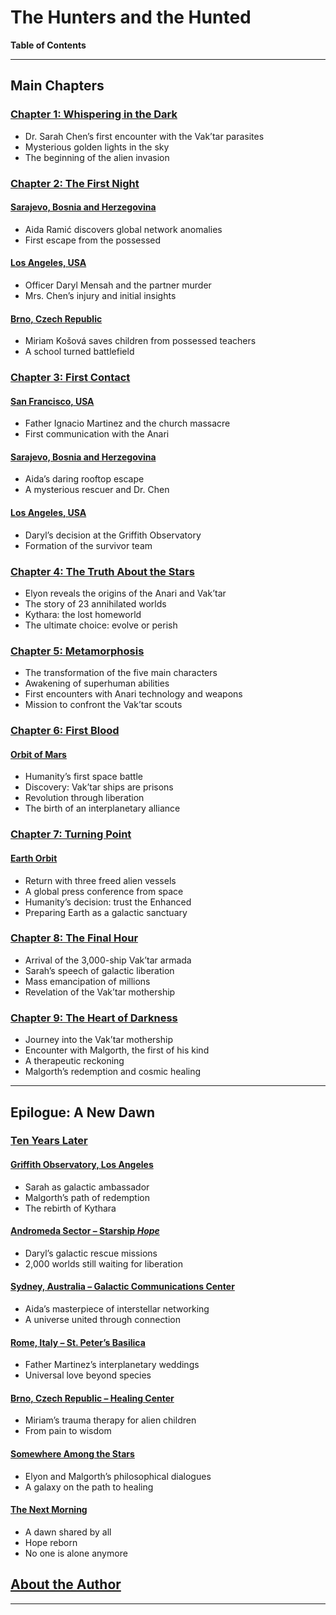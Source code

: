 # The Hunters and the Hunted

**Table of Contents**

---

## Main Chapters

### [Chapter 1: Whispering in the Dark](#chapter-1)

- Dr. Sarah Chen’s first encounter with the Vak’tar parasites  
- Mysterious golden lights in the sky  
- The beginning of the alien invasion  

### [Chapter 2: The First Night](#chapter-2)

#### [Sarajevo, Bosnia and Herzegovina](#-sarajevo-1)

- Aida Ramić discovers global network anomalies  
- First escape from the possessed  

#### [Los Angeles, USA](#-los-angeles-1)

- Officer Daryl Mensah and the partner murder  
- Mrs. Chen’s injury and initial insights  

#### [Brno, Czech Republic](#-brno-1)

- Miriam Košová saves children from possessed teachers  
- A school turned battlefield  

### [Chapter 3: First Contact](#chapter-3)

#### [San Francisco, USA](#-san-francisco-1)

- Father Ignacio Martinez and the church massacre  
- First communication with the Anari  

#### [Sarajevo, Bosnia and Herzegovina](#-sarajevo-2)

- Aida’s daring rooftop escape  
- A mysterious rescuer and Dr. Chen  

#### [Los Angeles, USA](#-los-angeles-2)

- Daryl’s decision at the Griffith Observatory  
- Formation of the survivor team  

### [Chapter 4: The Truth About the Stars](#chapter-4)

- Elyon reveals the origins of the Anari and Vak’tar  
- The story of 23 annihilated worlds  
- Kythara: the lost homeworld  
- The ultimate choice: evolve or perish  

### [Chapter 5: Metamorphosis](#chapter-5)

- The transformation of the five main characters  
- Awakening of superhuman abilities  
- First encounters with Anari technology and weapons  
- Mission to confront the Vak’tar scouts  

### [Chapter 6: First Blood](#chapter-6)

#### [Orbit of Mars](#-orbit-des-mars)

- Humanity’s first space battle  
- Discovery: Vak’tar ships are prisons  
- Revolution through liberation  
- The birth of an interplanetary alliance  

### [Chapter 7: Turning Point](#chapter-7)

#### [Earth Orbit](#-erdorbit)

- Return with three freed alien vessels  
- A global press conference from space  
- Humanity’s decision: trust the Enhanced  
- Preparing Earth as a galactic sanctuary  

### [Chapter 8: The Final Hour](#chapter-8)

- Arrival of the 3,000-ship Vak’tar armada  
- Sarah’s speech of galactic liberation  
- Mass emancipation of millions  
- Revelation of the Vak’tar mothership  

### [Chapter 9: The Heart of Darkness](#chapter-9)

- Journey into the Vak’tar mothership  
- Encounter with Malgorth, the first of his kind  
- A therapeutic reckoning  
- Malgorth’s redemption and cosmic healing  

---

## Epilogue: A New Dawn

### [Ten Years Later](#-ten-years-later)

#### [Griffith Observatory, Los Angeles](#-los-angeles-3)

- Sarah as galactic ambassador  
- Malgorth’s path of redemption  
- The rebirth of Kythara  

#### [Andromeda Sector – Starship *Hope*](#-andromeda-sector)

- Daryl’s galactic rescue missions  
- 2,000 worlds still waiting for liberation  

#### [Sydney, Australia – Galactic Communications Center](#-sydney-1)

- Aida’s masterpiece of interstellar networking  
- A universe united through connection  

#### [Rome, Italy – St. Peter’s Basilica](#-rom-1)

- Father Martinez’s interplanetary weddings  
- Universal love beyond species  

#### [Brno, Czech Republic – Healing Center](#-brno-2)

- Miriam’s trauma therapy for alien children  
- From pain to wisdom  

#### [Somewhere Among the Stars](#-somewhere)

- Elyon and Malgorth’s philosophical dialogues  
- A galaxy on the path to healing  

#### [The Next Morning](#-the-next-morning)

- A dawn shared by all  
- Hope reborn  
- No one is alone anymore  

## [About the Author](#-ueber-den-autor)

---
